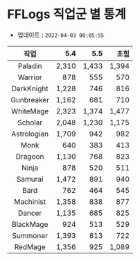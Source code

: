 # FFLogs 직업군 별 통계

- 업데이트 : `2022-04-03 00:05:55`

|직업|5.4|5.5|초힘|
|:-:|-:|-:|-:|
|Paladin|2,310|1,433|1,394|
|Warrior|878|555|570|
|DarkKnight|1,228|746|816|
|Gunbreaker|1,162|681|710|
|WhiteMage|2,323|1,374|1,477|
|Scholar|2,048|1,230|1,175|
|Astrologian|1,709|942|982|
|Monk|640|383|413|
|Dragoon|1,130|768|823|
|Ninja|878|520|511|
|Samurai|1,472|891|940|
|Bard|762|464|545|
|Machinist|1,358|838|877|
|Dancer|1,135|685|825|
|BlackMage|924|513|529|
|Summoner|1,393|813|722|
|RedMage|1,356|925|1,089|
